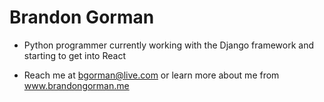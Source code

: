 # Brandon Gorman
- Python programmer currently working with the Django framework and starting to get into React

- Reach me at bgorman@live.com or learn more about me from www.brandongorman.me 

<!---
bgorman87/bgorman87 is a ✨ special ✨ repository because its `README.md` (this file) appears on your GitHub profile.
You can click the Preview link to take a look at your changes.
--->
